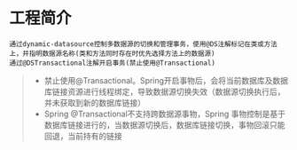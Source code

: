 # 工程简介
    通过dynamic-datasource控制多数据源的切换和管理事务，使用@DS注解标记在类或方法上，并指明数据源名称(类和方法同时存在时优先选择方法上的数据源)
    通过@DSTransactional注解开启事务(禁止使用@Transactional)

> - 禁止使用@Transactional。Spring开启事物后，会将当前数据库及数据库链接资源进行线程绑定，导致数据源切换失效（数据源切换执行后，并未获取到新的数据库链接）
> - Spring @Transactional不支持跨数据源事物，Spring 事物控制是基于数据库链接进行的，当数据源切换后，数据库链接切换，事物回滚只能回退，当前持有的链接